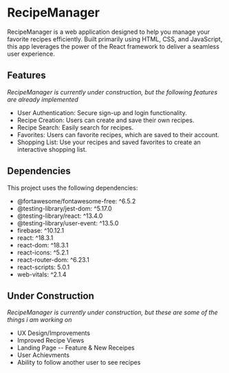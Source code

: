 # RecipeManager

RecipeManager is a web application designed to help you manage your favorite recipes efficiently. Built primarily using HTML, CSS, and JavaScript, this app leverages the power of the React framework to deliver a seamless user experience.

## Features

*RecipeManager is currently under construction, but the following features are already implemented*

- User Authentication: Secure sign-up and login functionality.
- Recipe Creation: Users can create and save their own recipes.
- Recipe Search: Easily search for recipes.
- Favorites: Users can favorite recipes, which are saved to their account.
- Shopping List: Use your recipes and saved favorites to create an interactive shopping list.

## Dependencies

This project uses the following dependencies:

- @fortawesome/fontawesome-free: ^6.5.2
- @testing-library/jest-dom: ^5.17.0
- @testing-library/react: ^13.4.0
- @testing-library/user-event: ^13.5.0
- firebase: ^10.12.1
- react: ^18.3.1
- react-dom: ^18.3.1
- react-icons: ^5.2.1
- react-router-dom: ^6.23.1
- react-scripts: 5.0.1
- web-vitals: ^2.1.4

## Under Construction

*RecipeManager is currently under construction, but these are some of the things i am working on*

- UX Design/Improvements
- Improved Recipe Views
- Landing Page
-- Feature & New Receipes
- User Achievments
- Ability to follow another user to see recipes
